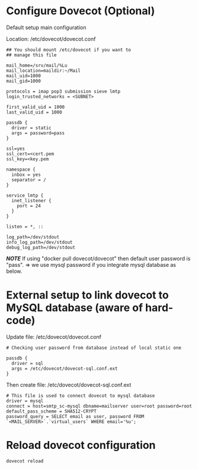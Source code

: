 # Configure Dovecot (Optional)

Default setup main configuration

Location: /etc/dovecot/dovecot.conf
```
## You should mount /etc/dovecot if you want to
## manage this file

mail_home=/srv/mail/%Lu
mail_location=maildir:~/Mail
mail_uid=1000
mail_gid=1000

protocols = imap pop3 submission sieve lmtp
login_trusted_networks = <SUBNET>

first_valid_uid = 1000
last_valid_uid = 1000

passdb {
  driver = static
  args = password=pass
}

ssl=yes
ssl_cert=<cert.pem
ssl_key=<key.pem

namespace {
  inbox = yes
  separator = /
}

service lmtp {
  inet_listener {
    port = 24
  }
}

listen = *, ::

log_path=/dev/stdout
info_log_path=/dev/stdout
debug_log_path=/dev/stdout
```

***NOTE*** If using "docker pull dovecot/dovecot" then default user password is
"pass". => we use mysql password if you integrate mysql database as below.

# External setup to link dovecot to MySQL database (aware of hard-code)

Update file: /etc/dovecot/dovecot.conf
```
# Checking user password from database instead of local static one

passdb {
  driver = sql
  args = /etc/dovecot/dovecot-sql.conf.ext
}
```

Then create file: /etc/dovecot/dovecot-sql.conf.ext
```
# This file is used to connect dovecot to mysql database
driver = mysql
connect = host=smtp_sc-mysql dbname=mailserver user=root password=root
default_pass_scheme = SHA512-CRYPT
password_query = SELECT email as user, password FROM `<MAIL_SERVER>`.`virtual_users` WHERE email='%u';
```

# Reload dovecot configuration
```
dovecot reload
```
